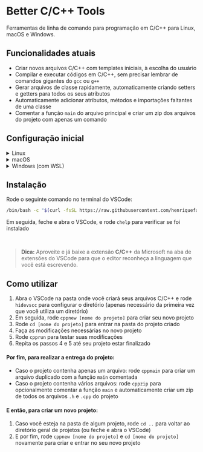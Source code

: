 # Better C/C++ Tools 

Ferramentas de linha de comando para programação em C/C++ para Linux, macOS e Windows.

## Funcionalidades atuais

- Criar novos arquivos C/C++ com templates iniciais, à escolha do usuário
- Compilar e executar códigos em C/C++, sem precisar lembrar de comandos gigantes do `gcc` ou `g++`
- Gerar arquivos de classe rapidamente, automaticamente criando setters e getters para todos os seus atributos
- Automaticamente adicionar atributos, métodos e importações faltantes de uma classe
- Comentar a função `main` do arquivo principal e criar um zip dos arquivos do projeto com apenas um comando

## Configuração inicial

<details>
<summary>Linux</summary>
<p>

1. Instale o compilador GCC com o comando `sudo apt update && sudo apt install build-essential`

</p>
</details>

<details>
<summary>macOS</summary>
<p>

1. Dentro do **Terminal.app**, altere o shell para zsh utilizando o comando `chsh -s /bin/zsh`
2. Feche e abra o terminal
3. Baixe o Xcode Command Line Tools com o comando `xcode-select --install`
4. Defina o **zsh** como o terminal padrão do VSCode ([siga estes passos](https://stackoverflow.com/a/45899693) caso tenha dúvidas de como fazer isso)
5. Feche e abra o VSCode

</p>
</details>

<details>
<summary>Windows (com WSL)</summary>
<p>

1. Abra o Powershell como administrador (selecionando a opção com o botão direito)
2. Apertando o botão direito, cole e rode o comando `dism.exe /online /enable-feature /featurename:Microsoft-Windows-Subsystem-Linux /all /norestart` (conforme escrito no [site oficial da Microsoft sobre a instalação do WSL](https://docs.microsoft.com/pt-br/windows/wsl/install-win10))
3. Abra a Microsoft Store e instale uma distribuição de Linux qualquer (Debian, por exemplo)
4. Reinicie a máquina para que as alterações surtam efeito
5. Pesquisando no menu Iniciar, abra a distribuição instalada, espere a instalação final e siga os passos descritos na janela (Obs.: quando forem pedidos usuário e senha, pode usar o mesmo usuário do seu computador e usar uma senha qualquer – mas lembre-se que você precisará de tal senha mais pra frente)
6. Em seguida, ainda na mesma janela, instale comandos básicos do Linux com `sudo apt update && sudo apt install curl build-essential zip dos2unix` (inserindo a mesma senha definida no passo anterior)
7. Após o processo ser finalizado, abra o VSCode e defina o **wsl** como o terminal padrão do editor (caso tenha dúvidas de como fazer isso, [siga estes passos](https://stackoverflow.com/a/45899693))
8. Feche e abra o VSCode (se, ao abrir, aparecerem mensagens no canto inferior direito, aceite-as e repita os passos 7 e 8)

</p>
</details>

## Instalação

Rode o seguinte comando no terminal do VSCode:
```bash
/bin/bash -c "$(curl -fsSL https://raw.githubusercontent.com/henriquefalconer/better-c-cpp-tools/main/install.sh)"
```
Em seguida, feche e abra o VSCode, e rode `chelp` para verificar se foi instalado

<br/>

> **Dica:** Aproveite e já baixe a extensão **C/C++** da Microsoft na aba de extensões do VSCode para que o editor reconheça a linguagem que você está escrevendo.

## Como utilizar

1. Abra o VSCode na pasta onde você criará seus arquivos C/C++ e rode `hidevscc` para configurar o diretório (apenas necessário da primeira vez que você utiliza um diretório)
2. Em seguida, rode `cppnew [nome do projeto]` para criar seu novo projeto
3. Rode `cd [nome do projeto]` para entrar na pasta do projeto criado
4. Faça as modificações necessárias no novo projeto
5. Rode `cpprun` para testar suas modificações
6. Repita os passos 4 e 5 até seu projeto estar finalizado

#### Por fim, para realizar a entrega do projeto:

- Caso o projeto contenha apenas um arquivo: rode `cppmain` para criar um arquivo duplicado com a função `main` comentada
- Caso o projeto contenha vários arquivos: rode `cppzip` para opcionalmente comentar a função `main` e automaticamente criar um zip de todos os arquivos `.h` e `.cpp` do projeto

#### E então, para criar um novo projeto:

1. Caso você esteja na pasta de algum projeto, rode `cd ..` para voltar ao diretório geral de projetos (ou feche e abra o VSCode)
2. E por fim, rode `cppnew [nome do projeto]` e `cd [nome do projeto]` novamente para criar e entrar no seu novo projeto
